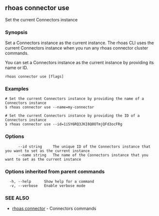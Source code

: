 ## rhoas connector use

Set the current Connectors instance

### Synopsis

Set a Connectors instance as the current instance. The rhoas CLI uses the 
current Connectors instance when you run any rhoas connector cluster commands.

You can set a Connectors instance as the current instance by providing its name or ID.


```
rhoas connector use [flags]
```

### Examples

```
# Set the current Connectors instance by providing the name of a Connectors instance
$ rhoas connector use --name=my-connector

# Set the current Connectors instance by providing the ID of a Connectors instance
$ rhoas connector use --id=1iSY6RQ3JKI8Q0OTmjQFd3ocFRg

```

### Options

```
      --id string     The unique ID of the Connectors instance that you want to set as the current instance
      --name string   The name of the Connectors instance that you want to set as the current instance
```

### Options inherited from parent commands

```
  -h, --help      Show help for a command
  -v, --verbose   Enable verbose mode
```

### SEE ALSO

* [rhoas connector](rhoas_connector.md)	 - Connectors commands

